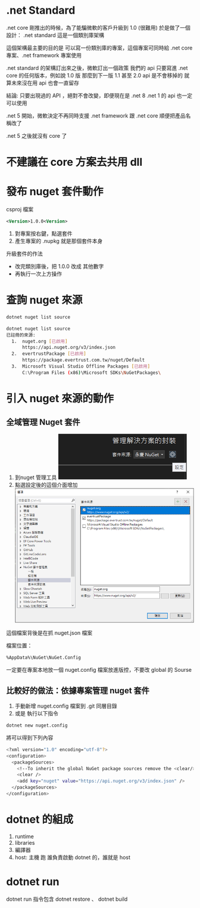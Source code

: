 # .net Standard

.net core 剛推出的時候，為了能騙微軟的客戶升級到 1.0 (很難用)
於是做了一個設計： .net standard
這是一個類別庫架構 

這個架構最主要的目的是
可以寫一份類別庫的專案，這個專案可同時給 .net core 專案、.net framework 專案使用

 .net standard 的架構訂出來之後，微軟訂出一個政策
 我們的 api 只要寫進 .net core 的任何版本，例如說 1.0 版
 那麼到下一版 1.1  甚至 2.0 
 api 是不會移掉的
 就算未來沒在用
api 也會一直留存

結論:
只要出現過的 API ，絕對不會改變，即便現在是 .net 8 
.net 1 的 api 也一定可以使用



.net 5 開始，微軟決定不再同時支援 .net framework 跟 .net core
順便把產品名稱改了

.net 5 之後就沒有 core 了

# 不建議在 core 方案去共用 dll





# 發布 nuget 套件動作


csproj 檔案

```xml
<Version>1.0.0<Version>
```
1. 對專案按右鍵，點選套件
2. 產生專案的 .nupkg 就是那個套件本身


升級套件的作法
- 改完類別庫後，把 <Version>1.0.0<Version> 改成 其他數字
- 再執行一次上方操作


# 查詢 nuget 來源

```sh
dotnet nuget list source
```
```sh
dotnet nuget list source
已註冊的來源:
  1.  nuget.org [已啟用]
      https://api.nuget.org/v3/index.json
  2.  evertrustPackage [已啟用]
      https://package.evertrust.com.tw/nuget/Default
  3.  Microsoft Visual Studio Offline Packages [已啟用]
      C:\Program Files (x86)\Microsoft SDKs\NuGetPackages\
```


# 引入 nuget 來源的動作

## 全域管理 Nuget 套件


1. 到nuget 管理工具
![Alt text](image.png)
2. 點選設定後的這個介面增加
![Alt text](image-1.png)

這個檔案背後是在抓 nuget.json 檔案

檔案位置：
```sh
%AppData%\NuGet\NuGet.Config
```



一定要在專案本地放一個 nuget.config 檔案放進版控，不要改 global 的 Sourse 

## 比較好的做法：依據專案管理 nuget 套件
1. 手動新增 nuget.config 檔案到 .git 同層目錄
2. 或是 執行以下指令
```sh
dotnet new nuget.config
```

將可以得到下列內容

```sh
<?xml version="1.0" encoding="utf-8"?>
<configuration>
  <packageSources>
    <!--To inherit the global NuGet package sources remove the <clear/> line below -->
    <clear />
    <add key="nuget" value="https://api.nuget.org/v3/index.json" />
  </packageSources>
</configuration>
```



# dotnet 的組成

1. runtime
2. libraries
3. 編譯器
4. host: 主機  跑  誰負責啟動 dotnet 的，誰就是 host




# dotnet run

dotnet run 指令包含  dotnet restore 、 dotnet build

